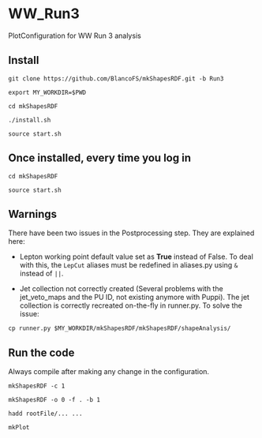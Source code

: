 # WW_Run3
PlotConfiguration for WW Run 3 analysis

## Install

```
git clone https://github.com/BlancoFS/mkShapesRDF.git -b Run3

export MY_WORKDIR=$PWD

cd mkShapesRDF

./install.sh

source start.sh
```

## Once installed, every time you log in

```
cd mkShapesRDF

source start.sh
```

## Warnings

There have been two issues in the Postprocessing step. They are explained here:

- Lepton working point default value set as **True** instead of False. To deal with this, the `LepCut` aliases must be redefined in aliases.py using `&` instead of `||`.

- Jet collection not correctly created (Several problems with the jet_veto_maps and the PU ID, not existing anymore with Puppi). The jet collection is correctly recreated on-the-fly in runner.py. To solve the issue:

```
cp runner.py $MY_WORKDIR/mkShapesRDF/mkShapesRDF/shapeAnalysis/
```

## Run the code

Always compile after making any change in the configuration.

```
mkShapesRDF -c 1

mkShapesRDF -o 0 -f . -b 1

hadd rootFile/... ...

mkPlot
```


